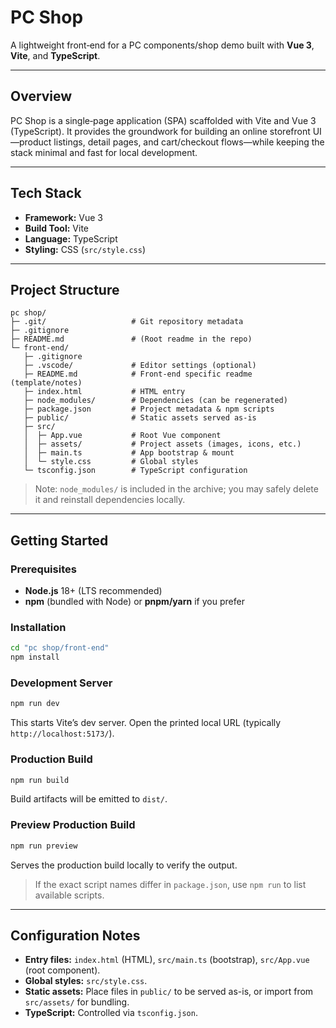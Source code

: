 # PC Shop

A lightweight front‑end for a PC components/shop demo built with **Vue 3**, **Vite**, and **TypeScript**.

---

## Overview

PC Shop is a single‑page application (SPA) scaffolded with Vite and Vue 3 (TypeScript). It provides the groundwork for building an online storefront UI—product listings, detail pages, and cart/checkout flows—while keeping the stack minimal and fast for local development.

---

## Tech Stack

- **Framework:** Vue 3
- **Build Tool:** Vite
- **Language:** TypeScript
- **Styling:** CSS (`src/style.css`)

---

## Project Structure

```
pc shop/
├─ .git/                   # Git repository metadata
├─ .gitignore
├─ README.md               # (Root readme in the repo)
└─ front-end/
   ├─ .gitignore
   ├─ .vscode/             # Editor settings (optional)
   ├─ README.md            # Front-end specific readme (template/notes)
   ├─ index.html           # HTML entry
   ├─ node_modules/        # Dependencies (can be regenerated)
   ├─ package.json         # Project metadata & npm scripts
   ├─ public/              # Static assets served as-is
   ├─ src/
   │  ├─ App.vue           # Root Vue component
   │  ├─ assets/           # Project assets (images, icons, etc.)
   │  ├─ main.ts           # App bootstrap & mount
   │  └─ style.css         # Global styles
   └─ tsconfig.json        # TypeScript configuration
```

> Note: `node_modules/` is included in the archive; you may safely delete it and reinstall dependencies locally.

---

## Getting Started

### Prerequisites
- **Node.js** 18+ (LTS recommended)
- **npm** (bundled with Node) or **pnpm/yarn** if you prefer

### Installation

```bash
cd "pc shop/front-end"
npm install
```

### Development Server

```bash
npm run dev
```

This starts Vite’s dev server. Open the printed local URL (typically `http://localhost:5173/`).

### Production Build

```bash
npm run build
```

Build artifacts will be emitted to `dist/`.

### Preview Production Build

```bash
npm run preview
```

Serves the production build locally to verify the output.

> If the exact script names differ in `package.json`, use `npm run` to list available scripts.

---

## Configuration Notes

- **Entry files:** `index.html` (HTML), `src/main.ts` (bootstrap), `src/App.vue` (root component).
- **Global styles:** `src/style.css`.
- **Static assets:** Place files in `public/` to be served as-is, or import from `src/assets/` for bundling.
- **TypeScript:** Controlled via `tsconfig.json`.
